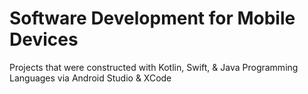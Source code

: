 # Software Development for Mobile Devices
Projects that were constructed with Kotlin, Swift, &amp; Java Programming Languages via Android Studio &amp; XCode
